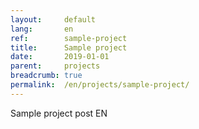 ```yaml
---
layout:     default
lang:       en
ref:        sample-project
title:      Sample project
date:       2019-01-01
parent:     projects
breadcrumb: true
permalink:  /en/projects/sample-project/
---
```


Sample project post EN
